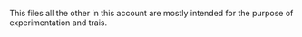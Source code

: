 This files all the other in this account are mostly intended for the purpose of experimentation and trais.
